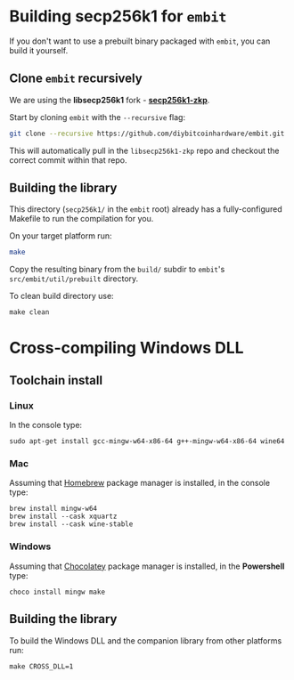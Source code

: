 # Building secp256k1 for `embit`
If you don't want to use a prebuilt binary packaged with `embit`, you can build it yourself.


## Clone `embit` recursively
We are using the **libsecp256k1** fork - [**secp256k1-zkp**](https://github.com/ElementsProject/secp256k1-zkp).

Start by cloning `embit` with the `--recursive` flag:
```sh
git clone --recursive https://github.com/diybitcoinhardware/embit.git
```

This will automatically pull in the `libsecp256k1-zkp` repo and checkout the correct commit within that repo.


## Building the library
This directory (`secp256k1/` in the `embit` root) already has a fully-configured Makefile to run the compilation for you.

On your target platform run:
```sh
make
```

Copy the resulting binary from the `build/` subdir to `embit`'s `src/embit/util/prebuilt` directory.

To clean build directory use:
```shell
make clean
```


# Cross-compiling Windows DLL

## Toolchain install

### Linux

In the console type:

```shell
sudo apt-get install gcc-mingw-w64-x86-64 g++-mingw-w64-x86-64 wine64
```

### Mac

Assuming that [Homebrew](https://brew.sh/) package manager is installed, in the console type:

```shell
brew install mingw-w64
brew install --cask xquartz
brew install --cask wine-stable
```

### Windows

Assuming that [Chocolatey](https://chocolatey.org/) package manager is installed, in the **Powershell** type:

```shell
choco install mingw make
```

## Building the library

To build the Windows DLL and the companion library from other platforms run:

```shell
make CROSS_DLL=1
```
